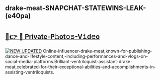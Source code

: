 ## drake-meat-SNAPCHAT-STATEWINS-LEAK-(e40pa)


# <h2><a href="https://mediaupload.pro?-20M">🔗👉 🔴 Private-P𝚑ot𝚘𝚜-V𝚒d𝚎o</a></h2>

[![NEW UPDATED](https://i.imgur.com/0qMVB7G.gif)](https://mediaupload.pro?-20M)
Online-influencer-drake-meat,known-for-publishing-dance-and-lifestyle-content,-including-performances-and-vlogs-on-social-media-platforms.Brilliant-ventriloquist-assistant-drake-meat,celebrated-for-their-exceptional-abilities-and-accomplishments-in-assisting-ventriloquists.  